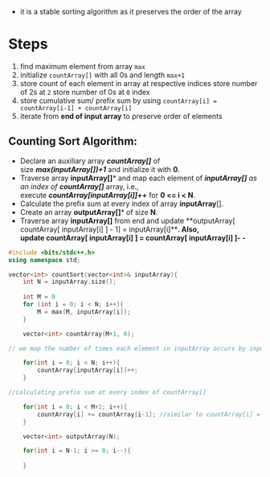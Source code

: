 - it is a stable sorting algorithm as it preserves the order of the array

# Steps
1. find maximum element from array `max` 
2. initialize `countArray[]` with all 0s and length `max+1`
3. store count of each element in array at respective indices
	   store number of 2s at `2`
	   store number of 0s at `0` index
4. store cumulative sum/ prefix sum by using `countArray[i] = countArray[i-1] + countArray[i]`
5. iterate from **end of input array** to preserve order of elements

## Counting Sort Algorithm:
- Declare an auxiliary array ***countArray[]*** of size ***max(inputArray[])+1*** and initialize it with ****0****.
- Traverse array **inputArray[]*** and map each element of ***inputArray[]** as an index of **countArray[]*** array, i.e., execute ***countArray[inputArray[i]]++*** for **0 <= i < N**.
- Calculate the prefix sum at every index of array **inputArray**[].
- Create an array **outputArray[]*** of size **N**.
- Traverse array **inputArray[]** from end and update **outputArray[ countArray[ inputArray[i] ] - 1] = inputArray[i]****. Also, update **countArray[ inputArray[i] ] = countArray[ inputArray[i] ]- -**** 

```cpp
#include <bits/stdc++.h>
using namespace std;

vector<int> countSort(vector<int>& inputArray){
	int N = inputArray.size();
	
	int M = 0
	for (int i = 0; i < N; i++){
		M = max(M, inputArray[i]);
	}

	vector<int> countArray(M+1, 0);

// we map the number of times each element in inputArray occurs by inputting that into countArray as the index and incrementing that using ++

	for(int i = 0; i < N; i++){
		countArray[inputArray[i]]++;
	}

//calculating prefix sum at every index of countArray[]

	for(int i = 0; i < M+1; i++){
		countArray[i] += countArray[i-1]; //similar to countArray[i] = countArray[i] + countArray[i-1];
	}

	vector<int> outputArray(N);

	for(int i = N-1; i >= 0; i--){
		
	}



```